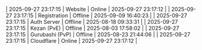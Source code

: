 | 2025-09-27 23:17:15 | Website | Online | 2025-09-27 23:17:12 |
| 2025-09-27 23:17:15 | Registration | Offline | 2025-09-09 16:40:23 |
| 2025-09-27 23:17:15 | Auth Server | Offline | 2025-08-18 09:33:31 |
| 2025-09-27 23:17:15 | Kezan (PvE) | Offline | 2025-08-03 17:58:02 |
| 2025-09-27 23:17:15 | Gurubashi (PvP) | Offline | 2025-08-23 21:44:06 |
| 2025-09-27 23:17:15 | Cloudflare | Online | 2025-09-27 23:17:12 |
